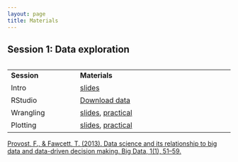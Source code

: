 ```yaml
---
layout: page
title: Materials
---
```


## Session 1: Data exploration

<table>
  <table cellspacing="0" cellpadding="0">
  <col width="10%">
  <col width="30%">
  <tr>
    <td style="padding-right:6px;padding-bottom:6px"><b>Session</b></td>
    <td style="padding-right:6px;padding-bottom:6px"><b>Materials</b></td>
  </tr>
  <tr>
    <td style="padding-right:6px;padding-bottom:6px">Intro</td>
    <td style="padding-right:6px;padding-bottom:6px">
      <a href="h../assets/pdf/dataanalyics_FS2020_sessoion1">slides</a>
    </td>
  </tr>
  <tr>
  <tr>
    <td style="padding-right:6px;padding-bottom:6px">RStudio</td>
    <td style="padding-right:6px;padding-bottom:6px">
      <a href="https://raw.githubusercontent.com/cdsbasel/dataanalytics_rsessions/master/dataanalytics_data.zip">Download data</a>
    </td>
  </tr>
  <tr>
    <td style="padding-right:6px;padding-bottom:6px">Wrangling</td>
    <td style="padding-right:6px;padding-bottom:6px">
      <a href="https://cdsbasel.github.io/dataanalytics_rsessions/_sessions/Wrangling/Wrangling.html">slides</a>,
      <a href="https://cdsbasel.github.io/dataanalytics_rsessions/_sessions/Wrangling/Wrangling_practical.html">practical</a>
    </td>
  </tr>
  <tr>
    <td style="padding-right:6px;padding-bottom:6px">Plotting</td>
    <td style="padding-right:6px;padding-bottom:6px">
      <a href="https://cdsbasel.github.io/dataanalytics_rsessions/_sessions/Plotting/Plotting.html">slides</a>,
      <a href="https://cdsbasel.github.io/dataanalytics_rsessions/_sessions/Plotting/Plotting_practical.html">practical</a>
    </td>
  </tr>

</table>

<a href="../assets/pdf/ProvostFawcett2013.pdf">Provost, F., & Fawcett, T. (2013). Data science and its relationship to big data and data-driven decision making. Big Data, 1(1), 51–59.</a>
